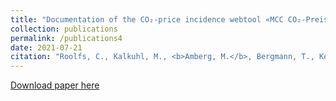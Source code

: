```yaml
---
title: "Documentation of the CO₂-price incidence webtool «MCC CO₂-Preis-Rechner»"
collection: publications
permalink: /publications4
date: 2021-07-21
citation: "Roolfs, C., Kalkuhl, M., <b>Amberg, M.</b>, Bergmann, T., Kellner, M. (2021). &quot;Documentation of the CO₂-price incidence webtool ‘MCC CO₂-Preis-Rechner’ (Version 1.0).&quot; <i>Zenodo</i>."
---
```

[Download paper here](http://doi.org/10.5281/zenodo.5094561)